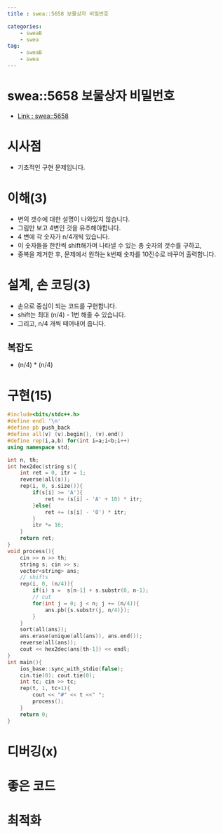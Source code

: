 ```yaml
---
title : swea::5658 보물상자 비밀번호

categories:
    - sweaB
    - swea
tag:
    - sweaB
    - swea
---
```

# swea::5658 보물상자 비밀번호
- [Link : swea::5658](https://swexpertacademy.com/main/code/problem/problemDetail.do?contestProbId=AWXRUN9KfZ8DFAUo)

# 시사점
- 기초적인 구현 문제입니다.

# 이해(3)
- 변의 갯수에 대한 설명이 나와있지 않습니다.
- 그림만 보고 4변인 것을 유추해야합니다.
- 4 변에 각 숫자가 n/4개씩 있습니다.
- 이 숫자들을 한칸씩 shift해가며 나타낼 수 있는 총 숫자의 갯수를 구하고,
- 중복을 제거한 후, 문제에서 원하는 k번째 숫자를 10진수로 바꾸어 출력합니다.

# 설계, 손 코딩(3)
- 손으로 중심이 되는 코드를 구현합니다.
- shift는 최대 (n/4) - 1번 해줄 수 있습니다.
- 그리고, n/4 개씩 떼어내어 줍니다.

## 복잡도
- (n/4) * (n/4)

# 구현(15)

```cpp
#include<bits/stdc++.h>
#define endl '\n'
#define pb push_back
#define all(v) (v).begin(), (v).end()
#define rep(i,a,b) for(int i=a;i<b;i++)
using namespace std;

int n, th;
int hex2dec(string s){
    int ret = 0, itr = 1;
    reverse(all(s));
    rep(i, 0, s.size()){
        if(s[i] >= 'A'){
            ret += (s[i] - 'A' + 10) * itr;
        }else{
            ret += (s[i] - '0') * itr;
        }
        itr *= 16;
    }
    return ret;
}
void process(){
    cin >> n >> th;
    string s; cin >> s;
    vector<string> ans;
    // shifts
    rep(i, 0, (n/4)){
        if(i) s =  s[n-1] + s.substr(0, n-1);
        // cut
        for(int j = 0; j < n; j += (n/4)){
            ans.pb({s.substr(j, n/4)});
        }
    }
    sort(all(ans));
    ans.erase(unique(all(ans)), ans.end());
    reverse(all(ans));
    cout << hex2dec(ans[th-1]) << endl;
}
int main(){
    ios_base::sync_with_stdio(false);
    cin.tie(0); cout.tie(0);
    int tc; cin >> tc;
    rep(t, 1, tc+1){
        cout << "#" << t <<" ";
        process();
    }
    return 0;
}
```

# 디버깅(x)

# 좋은 코드

# 최적화
